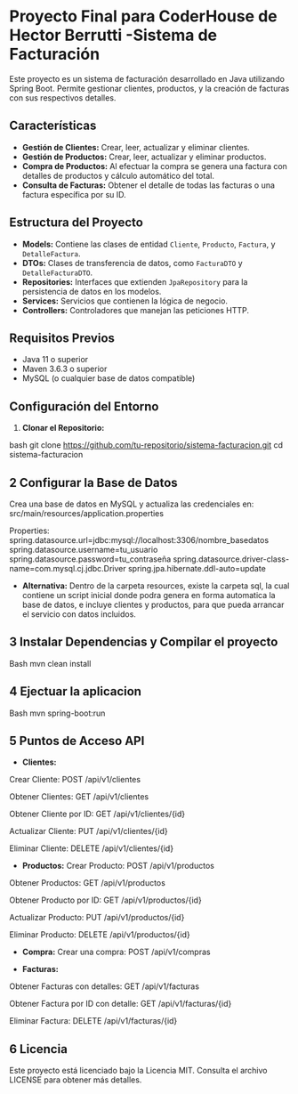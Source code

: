 # Proyecto Final para CoderHouse de Hector Berrutti -Sistema de Facturación

Este proyecto es un sistema de facturación desarrollado en Java utilizando Spring Boot. Permite gestionar clientes, productos, y la creación de facturas con sus respectivos detalles.

## **Características**

- **Gestión de Clientes:** Crear, leer, actualizar y eliminar clientes.
- **Gestión de Productos:** Crear, leer, actualizar y eliminar productos.
- **Compra de Productos:** Al efectuar la compra se genera una factura con detalles de productos y cálculo automático del total.
- **Consulta de Facturas:** Obtener el detalle de todas las facturas o una factura específica por su ID.

## **Estructura del Proyecto**

- **Models:** Contiene las clases de entidad `Cliente`, `Producto`, `Factura`, y `DetalleFactura`.
- **DTOs:** Clases de transferencia de datos, como `FacturaDTO` y `DetalleFacturaDTO`.
- **Repositories:** Interfaces que extienden `JpaRepository` para la persistencia de datos en los modelos.
- **Services:** Servicios que contienen la lógica de negocio.
- **Controllers:** Controladores que manejan las peticiones HTTP.

## **Requisitos Previos**

- Java 11 o superior
- Maven 3.6.3 o superior
- MySQL (o cualquier base de datos compatible)

## **Configuración del Entorno**

1. **Clonar el Repositorio:**

bash
git clone https://github.com/tu-repositorio/sistema-facturacion.git
cd sistema-facturacion


## **2 Configurar la Base de Datos**
Crea una base de datos en MySQL y actualiza las credenciales en:
src/main/resources/application.properties

Properties:
spring.datasource.url=jdbc:mysql://localhost:3306/nombre_basedatos
spring.datasource.username=tu_usuario
spring.datasource.password=tu_contraseña
spring.datasource.driver-class-name=com.mysql.cj.jdbc.Driver
spring.jpa.hibernate.ddl-auto=update

- **Alternativa:** Dentro de la carpeta resources, existe la carpeta sql, la cual contiene un script inicial donde podra genera en forma automatica la base de datos, e incluye clientes y productos, para que pueda arrancar el servicio con datos incluidos.

## **3 Instalar Dependencias y Compilar el proyecto**
Bash
mvn clean install

## **4 Ejectuar la aplicacion**
Bash
mvn spring-boot:run

## **5 Puntos de Acceso API**
- **Clientes:**

Crear Cliente: POST /api/v1/clientes

Obtener Clientes: GET /api/v1/clientes

Obtener Cliente por ID: GET /api/v1/clientes/{id}

Actualizar Cliente: PUT /api/v1/clientes/{id}

Eliminar Cliente: DELETE /api/v1/clientes/{id}

- **Productos:**
Crear Producto: POST /api/v1/productos

Obtener Productos: GET /api/v1/productos

Obtener Producto por ID: GET /api/v1/productos/{id}

Actualizar Producto: PUT /api/v1/productos/{id}

Eliminar Producto: DELETE /api/v1/productos/{id}

- **Compra:**
Crear una compra: POST /api/v1/compras

- **Facturas:**

Obtener Facturas con detalles: GET /api/v1/facturas

Obtener Factura por ID con detalle: GET /api/v1/facturas/{id}

Eliminar Factura: DELETE /api/v1/facturas/{id}

## **6 Licencia**
Este proyecto está licenciado bajo la Licencia MIT. Consulta el archivo LICENSE para obtener más detalles.

